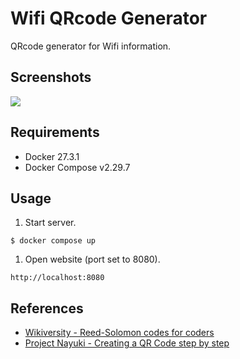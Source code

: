 # Wifi QRcode Generator
QRcode generator for Wifi information.

## Screenshots
![](https://github.com/user-attachments/assets/b00c3164-ddb1-4728-a933-a02ab14708d5)

## Requirements
- Docker 27.3.1
- Docker Compose v2.29.7

## Usage
1. Start server.
```shell
$ docker compose up
```

1. Open website (port set to 8080).
```
http://localhost:8080
```

## References
- [Wikiversity - Reed-Solomon codes for coders](https://en.wikiversity.org/wiki/Reed%E2%80%93Solomon_codes_for_coders)
- [Project Nayuki - Creating a QR Code step by step](https://www.nayuki.io/page/creating-a-qr-code-step-by-step)
